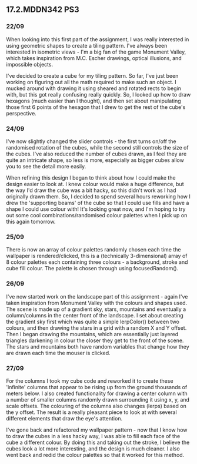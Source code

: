 ## 17.2.MDDN342 PS3

### 22/09
When looking into this first part of the assignment, I was really interested in using geometric shapes to create a tiling pattern.
I've always been interested in isometric views - I'm a big fan of the game Monument Valley, which takes inspiration from M.C. Escher drawings, optical illusions, and impossible objects.

I've decided to create a cube for my tiling pattern. So far, I've just been working on figuring out all the math required to make such an object. I mucked around with drawing it using sheared and rotated rects to begin with, but this got really confusing really quickly. So, I looked up how to draw hexagons (much easier than I thought), and then set about manipulating those first 6 points of the hexagon that I drew to get the rest of the cube's perspective.

### 24/09
I've now slightly changed the slider controls - the first turns on/off the randomised rotation of the cubes, while the second still controls the size of the cubes.
I've also reduced the number of cubes drawn, as I feel they are quite an intricate shape, so less is more, especially as bigger cubes allow you to see the detail more easily.

When refining this design I began to think about how I could make the design easier to look at. I knew colour would make a huge difference, but the way I'd draw the cube was a bit hacky, so this didn't work as I had originally drawn them. So, I decided to spend several hours reworking how I drew the 'supporting beams' of the cube so that I could use fills and have a shape I could use colour with! It's looking great now, and I'm hoping to try out some cool combinations/randomised colour palettes when I pick up on this again tomorrow.

### 25/09
There is now an array of colour palettes randomly chosen each time the wallpaper is rendered/clicked, this is a (technically 3-dimensional) array of 8 colour palettes each containing three colours - a background, stroke and cube fill colour. The palette is chosen through using focusedRandom().

### 26/09
I've now started work on the landscape part of this assignment - again I've taken inspiration from Monument Valley with the colours and shapes used. The scene is made up of a gradient sky, stars, mountains and eventually a column/columns in the center front of the landscape. I set about creating the gradient sky first which was quite a simple lerpColor() between two colours, and then drawing the stars in a grid with a random X and Y offset. Then I began drawing the mountains, which are essentially just layered triangles darkening in colour the closer they get to the front of the scene.
The stars and mountains both have random variables that change how they are drawn each time the mouser is clicked.

### 27/09
For the columns I took my cube code and reworked it to create these 'infinite' columns that appear to be rising up from the ground thousands of meters below.
I also created functionality for drawing a center column with a number of smaller columns randomly drawn surrounding it using x, y, and scale offsets.
The colouring of the columns also changes (lerps) based on the y offset. The result is a really pleasant piece to look at with several different elements that draw the eye's attention.

I've gone back and refactored my wallpaper pattern - now that I know how to draw the cubes in a less hacky way, I was able to fill each face of the cube a different colour.
By doing this and taking out the stroke, I believe the cubes look a lot more interesting, and the design is much cleaner.
I also went back and redid the colour palettes so that it worked for this method. 
